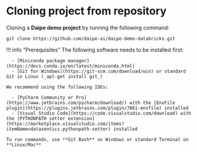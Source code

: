 # Cloning project from repository

Cloning a **Daipe demo project** by running the following command:

```
git clone https://github.com/daipe-ai/daipe-demo-databricks.git
```

!!! info "Prerequisites"
    The following software needs to be installed first:

      - [Miniconda package manager](https://docs.conda.io/en/latest/miniconda.html)
      - [Git for Windows](https://git-scm.com/download/win) or standard Git in Linux (_apt-get install git_)
      
    We recommend using the following IDEs:
    
      - [PyCharm Community or Pro](https://www.jetbrains.com/pycharm/download/) with the [EnvFile plugin](https://plugins.jetbrains.com/plugin/7861-envfile) installed
      - [Visual Studio Code](https://code.visualstudio.com/download) with the [PYTHONPATH setter extension](https://marketplace.visualstudio.com/items?itemName=datasentics.pythonpath-setter) installed

    Tu run commands, use **Git Bash** on Windows or standard Terminal on **Linux/Mac**

